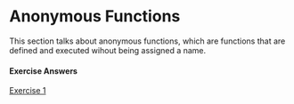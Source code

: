 # Anonymous Functions

This section talks about anonymous functions, which are functions that are defined and executed wihout being assigned a name.


#### Exercise Answers

<a href="https://play.golang.org/p/mrCzIY0nrG" target="_blank">Exercise 1</a>